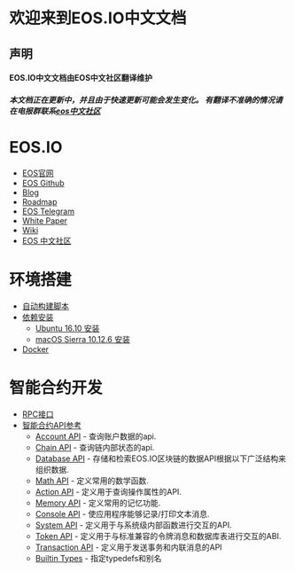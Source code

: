 # 欢迎来到EOS.IO中文文档

## 声明   
#### EOS.IO中文文档由EOS中文社区翻译维护    
##### 本文档正在更新中，并且由于快速更新可能会发生变化。 有翻译不准确的情况请在电报群联系[eos中文社区](https://t.me/eosfanscn)

# EOS.IO

* [EOS官网](https://www.eos.io/)
* [EOS Github](https://github.com/EOSIO/eos)
* [Blog](https://steemit.com/@eosio)
* [Roadmap](https://github.com/EOSIO/Documentation/blob/master/Roadmap.md/)
* [EOS Telegram](https://www.eos.io/chat/)
* [White Paper](https://github.com/EOSIO/Documentation/blob/master/TechnicalWhitePaper.md/)
* [Wiki](https://github.com/EOSIO/eos/wiki/)
* [EOS 中文社区](https://eosfans.io)

# 环境搭建
* [自动构建脚本]()
* [依赖安装]()
    * [Ubuntu 16.10 安装]()
    * [macOS Sierra 10.12.6 安装]()
* [Docker]()

# 智能合约开发
* [RPC接口]()
* [智能合约API参考]()
    * [Account API]() - 查询账户数据的api.
    * [Chain API]() - 查询链内部状态的api.
    * [Database API]() - 存储和检索EOS.IO区块链的数据API根据以下广泛结构来组织数据.
    * [Math API]() - 定义常用的数学函数.
    * [Action API]() - 定义用于查询操作属性的API.
    * [Memory API]() - 定义常用的记忆功能.
    * [Console API]() - 使应用程序能够记录/打印文本消息.
    * [System API]() - 定义用于与系统级内部函数进行交互的API.
    * [Token API]() - 定义用于与标准兼容的令牌消息和数据库表进行交互的ABI.
    * [Transaction API]() - 定义用于发送事务和内联消息的API
    * [Builtin Types]() - 指定typedefs和别名